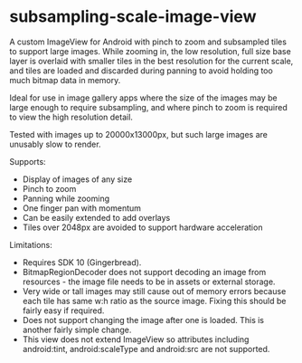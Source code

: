 subsampling-scale-image-view
============================

A custom ImageView for Android with pinch to zoom and subsampled tiles to support large images. While zooming in, the
low resolution, full size base layer is overlaid with smaller tiles in the best resolution for the current scale, and
tiles are loaded and discarded during panning to avoid holding too much bitmap data in memory.

Ideal for use in image gallery apps where the size of the images may be large enough to require subsampling, and where
pinch to zoom is required to view the high resolution detail.

Tested with images up to 20000x13000px, but such large images are unusably slow to render.

Supports:
* Display of images of any size
* Pinch to zoom
* Panning while zooming
* One finger pan with momentum
* Can be easily extended to add overlays
* Tiles over 2048px are avoided to support hardware acceleration

Limitations:
* Requires SDK 10 (Gingerbread).
* BitmapRegionDecoder does not support decoding an image from resources - the image file needs to be in assets or external storage.
* Very wide or tall images may still cause out of memory errors because each tile has same w:h ratio as the source image. Fixing this should be fairly easy if required.
* Does not support changing the image after one is loaded. This is another fairly simple change.
* This view does not extend ImageView so attributes including android:tint, android:scaleType and android:src are not supported.
